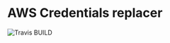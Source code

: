 AWS Credentials replacer
========================
![Travis BUILD](https://travis-ci.org/singleton11/aws-credential-replacer.svg?branch=master)